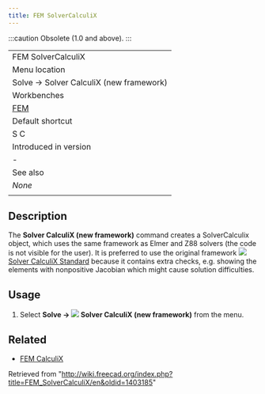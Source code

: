```yaml
---
title: FEM SolverCalculiX
---
```


:::caution
Obsolete (1.0 and above).
:::

|                                         |
| --------------------------------------- |
| FEM SolverCalculiX                      |
| Menu location                           |
| Solve → Solver CalculiX (new framework) |
| Workbenches                             |
| [FEM](/FEM_Workbench "FEM Workbench")   |
| Default shortcut                        |
| S C                                     |
| Introduced in version                   |
| -                                       |
| See also                                |
| _None_                                  |
|                                         |

## Description

The **Solver CalculiX (new framework)** command creates a SolverCalculix object, which uses the same framework as Elmer and Z88 solvers (the code is not visible for the user). It is preferred to use the original framework ![](/images/FEM_SolverCalculixCxxtools.svg) [Solver CalculiX Standard](/FEM_SolverCalculixCxxtools "FEM SolverCalculixCxxtools") because it contains extra checks, e.g. showing the elements with nonpositive Jacobian which might cause solution difficulties.

## Usage

1. Select **Solve → ![](/images/FEM_SolverCalculiX.svg) Solver CalculiX (new framework)** from the menu.

## Related

- [FEM CalculiX](/FEM_CalculiX "FEM CalculiX")

Retrieved from "<http://wiki.freecad.org/index.php?title=FEM_SolverCalculiX/en&oldid=1403185>"
